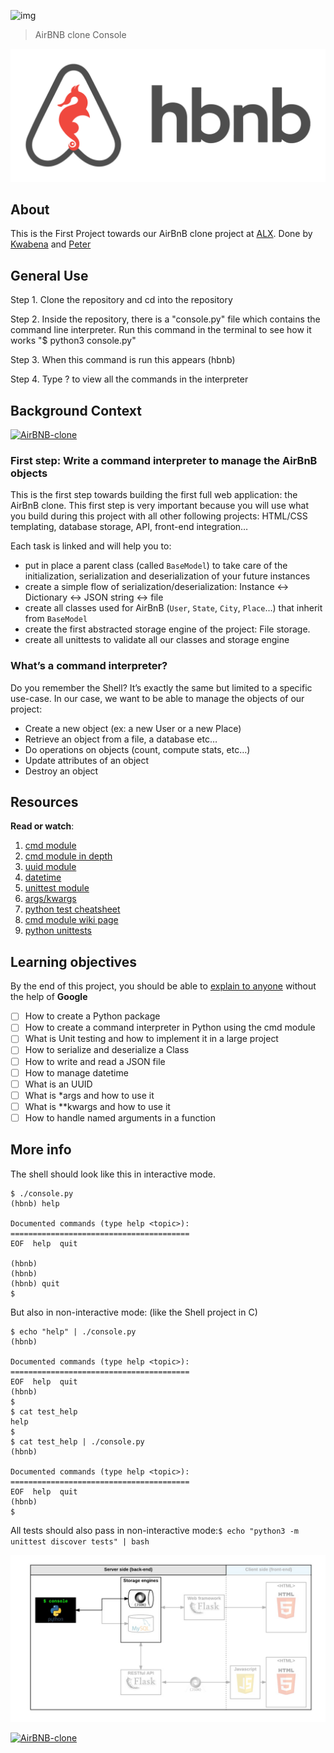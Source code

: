 ![img](https://assets.imaginablefutures.com/media/images/ALX_Logo.max-200x150.png)
> AirBNB clone Console

![hbnb](./assets/hbtn.png)

## About

This is the First Project towards our AirBnB clone project at [ALX](alxafrica.com). Done by [Kwabena](https://github.com/Kingkobi01) and [Peter](https://github.com/petboa)

## General Use

Step 1.
Clone the repository and cd into the repository

Step 2.
Inside the repository, there is a "console.py" file which contains the command line interpreter. Run this command in the terminal to see how it works
"$ python3 console.py"

Step 3.
When this command is run this appears
(hbnb)

Step 4.
Type ? to view all the commands in the interpreter

## Background Context

[![AirBNB-clone](https://img.youtube.com/vi/XRH_8w1DEGI/0.jpg)](https://youtu.be/XRH_8w1DEGI "AirBNB clone")

### First step: Write a command interpreter to manage the AirBnB objects

This is the first step towards building the first full web application: the AirBnB clone. This first step is very important because you will use what you build during this project with all other following projects: HTML/CSS templating, database storage, API, front-end integration…

Each task is linked and will help you to:

- put in place a parent class (called ```BaseModel```) to take care of the initialization, serialization and deserialization of your future instances
- create a simple flow of serialization/deserialization: Instance <-> Dictionary <-> JSON string <-> file
- create all classes used for AirBnB (```User```, ```State```, ```City```, ```Place```…) that inherit from ```BaseModel```
- create the first abstracted storage engine of the project: File storage.
- create all unittests to validate all our classes and storage engine

### What’s a command interpreter?

Do you remember the Shell? It’s exactly the same but limited to a specific use-case. In our case, we want to be able to manage the objects of our project:

- Create a new object (ex: a new User or a new Place)
- Retrieve an object from a file, a database etc…
- Do operations on objects (count, compute stats, etc…)
- Update attributes of an object
- Destroy an object

## Resources

__Read or watch__:

1. [cmd module](https://docs.python.org/3.8/library/cmd.html)
2. [cmd module in depth](http://pymotw.com/2/cmd/)
3. [uuid module](https://docs.python.org/3.8/library/uuid.html)
4. [datetime](https://docs.python.org/3.8/library/datetime.html)
5. [unittest module](https://docs.python.org/3.8/library/unittest.html#module-unittest)
6. [args/kwargs](https://yasoob.me/2013/08/04/args-and-kwargs-in-python-explained/)
7. [python test cheatsheet](https://www.pythonsheets.com/notes/python-tests.html)
8. [cmd module wiki page](https://wiki.python.org/moin/CmdModule)
9. [python unittests](https://realpython.com/python-testing/)

## Learning objectives

By the end of this project, you should be able to [explain to anyone](https://fs.blog/feynman-learning-technique/) without the help of __Google__

- [ ] How to create a Python package
- [ ] How to create a command interpreter in Python using the cmd module
- [ ] What is Unit testing and how to implement it in a large project
- [ ] How to serialize and deserialize a Class
- [ ] How to write and read a JSON file
- [ ] How to manage datetime
- [ ] What is an UUID
- [ ] What is *args and how to use it
- [ ] What is **kwargs and how to use it
- [ ] How to handle named arguments in a function

## More info

The shell should look like this in interactive mode.

```
$ ./console.py
(hbnb) help

Documented commands (type help <topic>):
========================================
EOF  help  quit

(hbnb)
(hbnb)
(hbnb) quit
$
```

But also in non-interactive mode: (like the Shell project in C)

```
$ echo "help" | ./console.py
(hbnb)

Documented commands (type help <topic>):
========================================
EOF  help  quit
(hbnb)
$
$ cat test_help
help
$
$ cat test_help | ./console.py
(hbnb)

Documented commands (type help <topic>):
========================================
EOF  help  quit
(hbnb)
$
```

All tests should also pass in non-interactive mode:```$ echo "python3 -m unittest discover tests" | bash```

![console](./assets/console.png)

[![AirBNB-clone](https://img.youtube.com/vi/1mAC9x3aixE/0.jpg)](https://youtu.be/1mAC9x3aixE "AirBNB clone")
